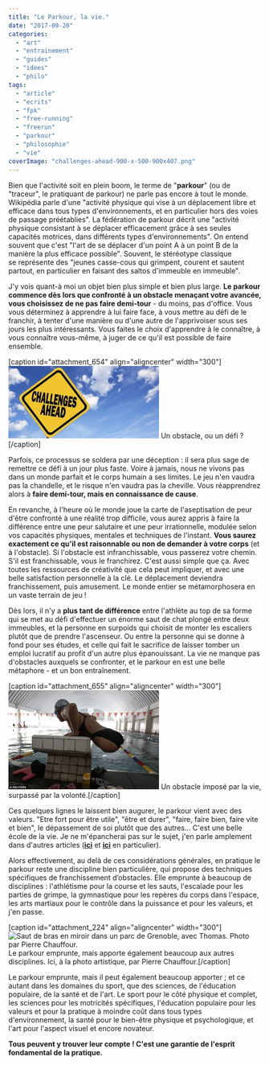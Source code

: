 ```yaml
---
title: "Le Parkour, la vie."
date: "2017-09-20"
categories: 
  - "art"
  - "entrainement"
  - "guides"
  - "idees"
  - "philo"
tags: 
  - "article"
  - "ecrits"
  - "fpk"
  - "free-running"
  - "freerun"
  - "parkour"
  - "philosophie"
  - "vie"
coverImage: "challenges-ahead-900-x-500-900x407.png"
---
```


Bien que l'activité soit en plein boom, le terme de "**parkour**" (ou de "traceur", le pratiquant de parkour) ne parle pas encore à tout le monde. Wikipédia parle d'une "activité physique qui vise à un déplacement libre et efficace dans tous types d'environnements, et en particulier hors des voies de passage préétablies". La fédération de parkour décrit une "activité physique consistant à se déplacer efficacement grâce à ses seules capacités motrices, dans différents types d'environnements". On entend souvent que c'est "l'art de se déplacer d'un point A à un point B de la manière la plus efficace possible". Souvent, le stéréotype classique se représente des "jeunes casse-cous qui grimpent, courent et sautent partout, en particulier en faisant des saltos d'immeuble en immeuble".

J'y vois quant-à moi un objet bien plus simple et bien plus large. **Le parkour commence dès lors que confronté à un obstacle menaçant votre avancée, vous choisissez de ne pas faire demi-tour** - du moins, pas d'office. Vous vous déterminez à apprendre à lui faire face, à vous mettre au défi de le franchir, à tenter d'une manière ou d'une autre de l'apprivoiser sous ses jours les plus intéressants. Vous faites le choix d'apprendre à le connaître, à vous connaître vous-même, à juger de ce qu'il est possible de faire ensemble.

\[caption id="attachment\_654" align="aligncenter" width="300"\]![Un obstacle, ou un défi ?](images/challenge-300x144.jpg) Un obstacle, ou un défi ?\[/caption\]

Parfois, ce processus se soldera par une déception : il sera plus sage de remettre ce défi à un jour plus faste. Voire à jamais, nous ne vivons pas dans un monde parfait et le corps humain a ses limites. Le jeu n'en vaudra pas la chandelle, et le risque n'en vaudra pas la cheville. Vous réapprendrez alors à **faire demi-tour, mais en connaissance de cause**.

En revanche, à l'heure où le monde joue la carte de l'aseptisation de peur d'être confronté à une réalité trop difficile, vous aurez appris à faire la différence entre une peur salutaire et une peur irrationnelle, modulée selon vos capacités physiques, mentales et techniques de l'instant. **Vous saurez exactement ce qu'il est raisonnable ou non de demander à votre corps** (et à l'obstacle). Si l'obstacle est infranchissable, vous passerez votre chemin. S'il est franchissable, vous le franchirez. C'est aussi simple que ça. Avec toutes les ressources de créativité que cela peut impliquer, et avec une belle satisfaction personnelle à la clé. Le déplacement deviendra franchissement, puis amusement. Le monde entier se métamorphosera en un vaste terrain de jeu !

Dès lors, il n'y a **plus tant de différence** entre l'athlète au top de sa forme qui se met au défi d'effectuer un énorme saut de chat plongé entre deux immeubles, et la personne en surpoids qui choisit de monter les escaliers plutôt que de prendre l'ascenseur. Ou entre la personne qui se donne à fond pour ses études, et celle qui fait le sacrifice de laisser tomber un emploi lucratif au profit d'un autre plus épanouissant. La vie ne manque pas d'obstacles auxquels se confronter, et le parkour en est une belle métaphore - et un bon entraînement.

\[caption id="attachment\_655" align="aligncenter" width="300"\]![Un obstacle imposé par la vie, surpassé par la volonté.](images/handicapped-athlete-300x197.jpg) Un obstacle imposé par la vie, surpassé par la volonté.\[/caption\]

Ces quelques lignes le laissent bien augurer, le parkour vient avec des valeurs. "Etre fort pour être utile", "être et durer", "faire, faire bien, faire vite et bien", le dépassement de soi plutôt que des autres... C'est une belle école de la vie. Je ne m'épancherai pas sur le sujet, j'en parle amplement dans d'autres articles ([**ici**](http://david-pagnon.com/fr/mais-pourquoi-ils-font-ca/) et [**ici**](http://david-pagnon.com/fr/le-futur-de-la-federation-de-parkour-avec-ou-sans-compétition/) en particulier).

Alors effectivement, au delà de ces considérations générales, en pratique le parkour reste une discipline bien particulière, qui propose des techniques spécifiques de franchissement d’obstacles. Elle emprunte à beaucoup de disciplines : l'athlétisme pour la course et les sauts, l'escalade pour les parties de grimpe, la gymnastique pour les repères du corps dans l'espace, les arts martiaux pour le contrôle dans la puissance et pour les valeurs, et j'en passe.

\[caption id="attachment\_224" align="aligncenter" width="300"\]![Saut de bras en miroir dans un parc de Grenoble, avec Thomas. Photo par Pierre Chauffour.](images/Saut-symétrique-Pierre-Chauffour-300x200.jpg) Le parkour emprunte, mais apporte également beaucoup aux autres disciplines. Ici, à la photo artistique, par Pierre Chauffour.\[/caption\]

Le parkour emprunte, mais il peut également beaucoup apporter ; et ce autant dans les domaines du sport, que des sciences, de l'éducation populaire, de la santé et de l'art. Le sport pour le côté physique et complet, les sciences pour les motricités spécifiques, l'éducation populaire pour les valeurs et pour la pratique à moindre coût dans tous types d'environnement, la santé pour le bien-être physique et psychologique, et l'art pour l'aspect visuel et encore novateur.

**Tous peuvent y trouver leur compte ! C'est une garantie de l'esprit fondamental de la pratique.**
